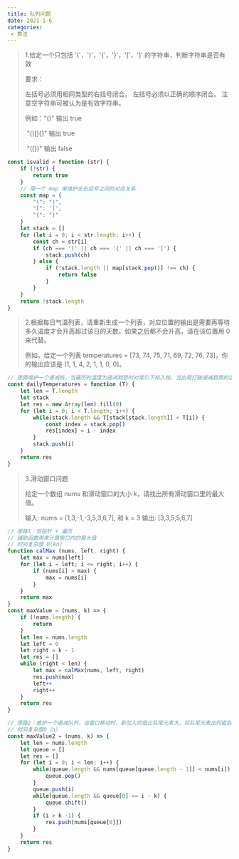 ```yaml
---
title: 队列问题
date: 2021-1-6
categories:
 - 算法
---
```


> 1.给定一个只包括 '('，')'，'{'，'}'，'['，']' 的字符串，判断字符串是否有效
>
> 要求：
>
> 左括号必须用相同类型的右括号闭合。
> 左括号必须以正确的顺序闭合。
> 注意空字符串可被认为是有效字符串。
>
> 例如："()" 输出 true
>
> ​			"()[]{}" 输出 true
>
> ​			"([})" 输出 false

```javascript
const isvalid = function (str) {
	if (!str) {
		return true
	}
    // 用一个 map 来维护左右括号之间的对应关系
    const map = {
        "(": ")",
        "[": ']',
        "{": "}"
    }
    let stack = []
    for (let i = 0; i < str.length; i++) {
        const ch = str[i]
        if (ch === '(' || ch === '{' || ch === '[') {
            stack.push(ch)
        } else {
            if (!stack.length || map[stack.pop()] !== ch) {
                return false
            }
        }
    }
    return !stack.length
}
```

> 2.根据每日气温列表，请重新生成一个列表，对应位置的输出是需要再等待多久温度才会升高超过该日的天数。如果之后都不会升高，请在该位置用 0 来代替。
>
> 例如，给定一个列表 temperatures = [73, 74, 75, 71, 69, 72, 76, 73]，你的输出应该是 [1, 1, 4, 2, 1, 1, 0, 0]。

```javascript
// 思路维护一个递减栈，当遍历的温度为递减趋势时对索引下标入栈，当出现打破递减趋势的温度时出栈求索引下标差值
const dailyTemperatures = function (T) {
    let len = T.length
    let stack
    let res = new Array(len).fill(0)
    for (let i = 0; i < T.length; i++) {
        while(stack.length && T[stack[stack.length]] < T[i]) {
            const index = stack.pop()
            res[index] = i - index
        }
        stack.push(i)
    }
    return res
}
```

> 3.滑动窗口问题
>
> 给定一个数组 nums 和滑动窗口的大小 k，请找出所有滑动窗口里的最大值。
>
> 输入: nums = [1,3,-1,-3,5,3,6,7], 和 k = 3 输出: [3,3,5,5,6,7]

```javascript
// 思路1：双指针 + 遍历
// 辅助函数用来计算窗口内的最大值
// 时间复杂度 O(kn)
function calMax (nums, left, right) {
    let max = nums[left]
    for (let i = left; i <= right; i++) {
        if (nums[i] > max) {
            max = nums[i]
        }
    }
    return max
}
const maxValue = (nums, k) => {
    if (!nums.length) {
        return
    }
    let len = nums.length
    let left = 0
    let right = k - 1
    let res = []
    while (right < len) {
        let max = calMax(nums, left, right)
        res.push(max)
        left++
        right++
    }
    return res
}

// 思路2：维护一个递减队列，当窗口移动时，新加入的值比队尾元素大，将队尾元素出列直到小于队尾元素的值，将当前元素入队；检查对头元素是否还在窗口中，否则将队头元素出队
// 时间复杂度O（n）
const maxValue2 = (nums, k) => {
    let len = nums.length
    let queue = []
    let res = []
    for (let i = 0; i < len; i++) {
        while(queue.length && nums[queue[queue.length - 1]] < nums[i]) {
            queue.pop()
        }
        queue.push(i)
        while(queue.length && queue[0] <= i - k) {
            queue.shift()
        }
        if (i > k -1) {
            res.push(nums[queue[0]])
        }
    }
    return res
}
```

